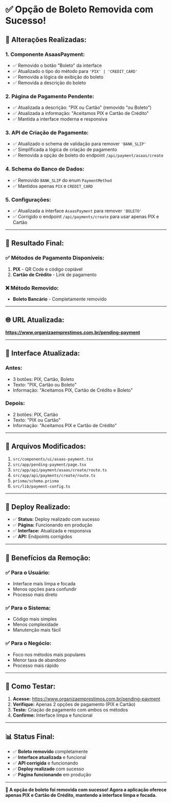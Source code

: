 # ✅ Opção de Boleto Removida com Sucesso!

## 🔄 **Alterações Realizadas:**

### **1. Componente AsaasPayment:**
- ✅ Removido o botão "Boleto" da interface
- ✅ Atualizado o tipo do método para `'PIX' | 'CREDIT_CARD'`
- ✅ Removida a lógica de exibição do boleto
- ✅ Removida a descrição do boleto

### **2. Página de Pagamento Pendente:**
- ✅ Atualizada a descrição: "PIX ou Cartão" (removido "ou Boleto")
- ✅ Atualizada a informação: "Aceitamos PIX e Cartão de Crédito"
- ✅ Mantida a interface moderna e responsiva

### **3. API de Criação de Pagamento:**
- ✅ Atualizado o schema de validação para remover `'BANK_SLIP'`
- ✅ Simplificada a lógica de criação de pagamento
- ✅ Removida a opção de boleto do endpoint `/api/payment/asaas/create`

### **4. Schema do Banco de Dados:**
- ✅ Removido `BANK_SLIP` do enum `PaymentMethod`
- ✅ Mantidos apenas `PIX` e `CREDIT_CARD`

### **5. Configurações:**
- ✅ Atualizada a interface `AsaasPayment` para remover `'BOLETO'`
- ✅ Corrigido o endpoint `/api/payments/create` para usar apenas PIX e Cartão

---

## 🎯 **Resultado Final:**

### **✅ Métodos de Pagamento Disponíveis:**
1. **PIX** - QR Code e código copiável
2. **Cartão de Crédito** - Link de pagamento

### **❌ Método Removido:**
- **Boleto Bancário** - Completamente removido

---

## 🌐 **URL Atualizada:**
**https://www.organizaemprestimos.com.br/pending-payment**

---

## 🎨 **Interface Atualizada:**

### **Antes:**
- 3 botões: PIX, Cartão, Boleto
- Texto: "PIX, Cartão ou Boleto"
- Informação: "Aceitamos PIX, Cartão de Crédito e Boleto"

### **Depois:**
- 2 botões: PIX, Cartão
- Texto: "PIX ou Cartão"
- Informação: "Aceitamos PIX e Cartão de Crédito"

---

## 🔧 **Arquivos Modificados:**

1. `src/components/ui/asaas-payment.tsx`
2. `src/app/pending-payment/page.tsx`
3. `src/app/api/payment/asaas/create/route.ts`
4. `src/app/api/payments/create/route.ts`
5. `prisma/schema.prisma`
6. `src/lib/payment-config.ts`

---

## 🚀 **Deploy Realizado:**
- ✅ **Status:** Deploy realizado com sucesso
- ✅ **Página:** Funcionando em produção
- ✅ **Interface:** Atualizada e responsiva
- ✅ **API:** Endpoints corrigidos

---

## 🎉 **Benefícios da Remoção:**

### **✅ Para o Usuário:**
- Interface mais limpa e focada
- Menos opções para confundir
- Processo mais direto

### **✅ Para o Sistema:**
- Código mais simples
- Menos complexidade
- Manutenção mais fácil

### **✅ Para o Negócio:**
- Foco nos métodos mais populares
- Menor taxa de abandono
- Processo mais rápido

---

## 🧪 **Como Testar:**

1. **Acesse:** https://www.organizaemprestimos.com.br/pending-payment
2. **Verifique:** Apenas 2 opções de pagamento (PIX e Cartão)
3. **Teste:** Criação de pagamento com ambos os métodos
4. **Confirme:** Interface limpa e funcional

---

## 📊 **Status Final:**

- ✅ **Boleto removido** completamente
- ✅ **Interface atualizada** e funcional
- ✅ **API corrigida** e funcionando
- ✅ **Deploy realizado** com sucesso
- ✅ **Página funcionando** em produção

---

**🎯 A opção de boleto foi removida com sucesso! Agora a aplicação oferece apenas PIX e Cartão de Crédito, mantendo a interface limpa e focada.**
